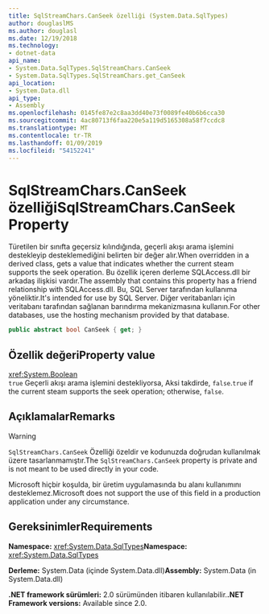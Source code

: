 ```yaml
---
title: SqlStreamChars.CanSeek özelliği (System.Data.SqlTypes)
author: douglaslMS
ms.author: douglasl
ms.date: 12/19/2018
ms.technology:
- dotnet-data
api_name:
- System.Data.SqlTypes.SqlStreamChars.CanSeek
- System.Data.SqlTypes.SqlStreamChars.get_CanSeek
api_location:
- System.Data.dll
api_type:
- Assembly
ms.openlocfilehash: 0145fe87e2c8aa3dd40e73f0089fe40b6b6cca30
ms.sourcegitcommit: 4ac80713f6faa220e5a119d5165308a58f7ccdc8
ms.translationtype: MT
ms.contentlocale: tr-TR
ms.lasthandoff: 01/09/2019
ms.locfileid: "54152241"
---
```

# <a name="sqlstreamcharscanseek-property"></a><span data-ttu-id="e2830-102">SqlStreamChars.CanSeek özelliği</span><span class="sxs-lookup"><span data-stu-id="e2830-102">SqlStreamChars.CanSeek Property</span></span>

<span data-ttu-id="e2830-103">Türetilen bir sınıfta geçersiz kılındığında, geçerli akışı arama işlemini destekleyip desteklemediğini belirten bir değer alır.</span><span class="sxs-lookup"><span data-stu-id="e2830-103">When overridden in a derived class, gets a value that indicates whether the current steam supports the seek operation.</span></span> <span data-ttu-id="e2830-104">Bu özellik içeren derleme SQLAccess.dll bir arkadaş ilişkisi vardır.</span><span class="sxs-lookup"><span data-stu-id="e2830-104">The assembly that contains this property has a friend relationship with SQLAccess.dll.</span></span> <span data-ttu-id="e2830-105">Bu, SQL Server tarafından kullanıma yöneliktir.</span><span class="sxs-lookup"><span data-stu-id="e2830-105">It's intended for use by SQL Server.</span></span> <span data-ttu-id="e2830-106">Diğer veritabanları için veritabanı tarafından sağlanan barındırma mekanizmasına kullanın.</span><span class="sxs-lookup"><span data-stu-id="e2830-106">For other databases, use the hosting mechanism provided by that database.</span></span>

```csharp
public abstract bool CanSeek { get; }
```

## <a name="property-value"></a><span data-ttu-id="e2830-107">Özellik değeri</span><span class="sxs-lookup"><span data-stu-id="e2830-107">Property value</span></span>

<xref:System.Boolean>\
<span data-ttu-id="e2830-108">`true` Geçerli akışı arama işlemini destekliyorsa, Aksi takdirde, `false`.</span><span class="sxs-lookup"><span data-stu-id="e2830-108">`true` if the current steam supports the seek operation; otherwise, `false`.</span></span>

## <a name="remarks"></a><span data-ttu-id="e2830-109">Açıklamalar</span><span class="sxs-lookup"><span data-stu-id="e2830-109">Remarks</span></span>

> [!WARNING]
> <span data-ttu-id="e2830-110">`SqlStreamChars.CanSeek` Özelliği özeldir ve kodunuzda doğrudan kullanılmak üzere tasarlanmamıştır.</span><span class="sxs-lookup"><span data-stu-id="e2830-110">The `SqlStreamChars.CanSeek` property is private and is not meant to be used directly in your code.</span></span>
>
> <span data-ttu-id="e2830-111">Microsoft hiçbir koşulda, bir üretim uygulamasında bu alanı kullanımını desteklemez.</span><span class="sxs-lookup"><span data-stu-id="e2830-111">Microsoft does not support the use of this field in a production application under any circumstance.</span></span>

## <a name="requirements"></a><span data-ttu-id="e2830-112">Gereksinimler</span><span class="sxs-lookup"><span data-stu-id="e2830-112">Requirements</span></span>

<span data-ttu-id="e2830-113">**Namespace:** <xref:System.Data.SqlTypes></span><span class="sxs-lookup"><span data-stu-id="e2830-113">**Namespace:** <xref:System.Data.SqlTypes></span></span>

<span data-ttu-id="e2830-114">**Derleme:** System.Data (içinde System.Data.dll)</span><span class="sxs-lookup"><span data-stu-id="e2830-114">**Assembly:** System.Data (in System.Data.dll)</span></span>

<span data-ttu-id="e2830-115">**.NET framework sürümleri:** 2.0 sürümünden itibaren kullanılabilir.</span><span class="sxs-lookup"><span data-stu-id="e2830-115">**.NET Framework versions:** Available since 2.0.</span></span>